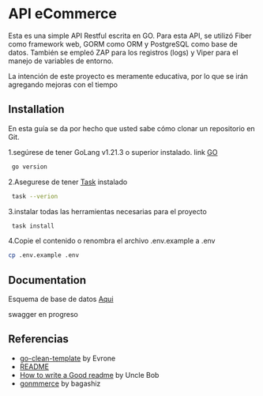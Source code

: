 
# API eCommerce

Esta es una simple API Restful escrita en GO. Para esta API, se utilizó Fiber como framework web, GORM como ORM y PostgreSQL como base de datos. También se empleó ZAP para los registros (logs) y Viper para el manejo de variables de entorno.

La intención de este proyecto es meramente educativa, por lo que se irán agregando mejoras con el tiempo
## Installation
En esta guía se da por hecho que usted sabe cómo clonar un repositorio en Git.

1.segúrese de tener GoLang v1.21.3 o superior instalado.
link [GO](https://go.dev/doc/install)
```bash
 go version
```
2.Asegurese de tener [Task](https://taskfile.dev/installation/)
instalado 

```bash
 task --verion
```

3.instalar todas las herramientas necesarias para el proyecto  

```bash
 task install
```

4.Copie el contenido o renombra el archivo .env.example a .env  

```bash
cp .env.example .env
```
## Documentation

Esquema de base de datos [Aqui](https://github.com/Joskeiner/Api_e-commerce/tree/main/UML) 

swagger  en progreso


## Referencias

 - [go-clean-template](https://awesomeopensource.com/project/elangosundar/awesome-README-templates) by Evrone
 - [README](https://readme.so/es/editor)
 - [How to write a Good readme](https://blog.cleancoder.com/uncle-bob/2012/08/13/the-clean-architecture.html) by Uncle Bob
 - [gonmmerce](https://github.com/bagashiz/gommerce) by  bagashiz
